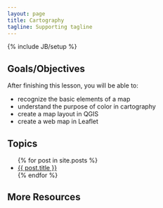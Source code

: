 ```yaml
---
layout: page
title: Cartography
tagline: Supporting tagline
---
```

{% include JB/setup %}

## Goals/Objectives

After finishing this lesson, you will be able to:

  - recognize the basic elements of a map
  - understand the purpose of color in cartography
  - create a map layout in QGIS
  - create a web map in Leaflet

## Topics

<ul class="posts">
  {% for post in site.posts %}
    <li><a href="{{ site.baseurl }}{{ BASE_PATH }}{{ post.url }}">{{ post.title }}</a></li>
  {% endfor %}
</ul>

## More Resources

